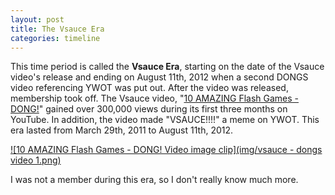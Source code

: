 ```yaml
---
layout: post
title: The Vsauce Era
categories: timeline
---
```


This time period is called the **Vsauce Era**, starting on the date of the Vsauce video's release and ending on August 11th, 2012 when a second DONGS video referencing YWOT was put out. After the video was released, membership took off. The Vsauce video, "[10 AMAZING Flash Games - DONG!](http://www.youtube.com/watch?v=isEwaLUiLP4)" gained over 300,000 views during its first three months on YouTube. In addition, the video made "VSAUCE!!!!" a meme on YWOT. This era lasted from March 29th, 2011 to August 11th, 2012.

[![10 AMAZING Flash Games - DONG! Video image clip](img/vsauce - dongs video 1.png)](http://www.youtube.com/watch?v=isEwaLUiLP4)

I was not a member during this era, so I don't really know much more.
